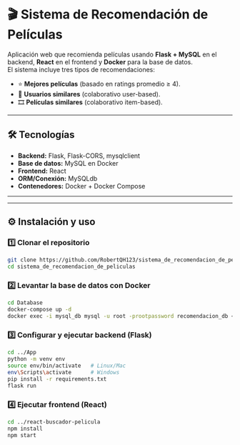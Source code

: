 # 🎬 Sistema de Recomendación de Películas  

Aplicación web que recomienda películas usando **Flask + MySQL** en el backend, **React** en el frontend y **Docker** para la base de datos.  
El sistema incluye tres tipos de recomendaciones:  
- ⭐ **Mejores películas** (basado en ratings promedio ≥ 4).  
- 👥 **Usuarios similares** (colaborativo user-based).  
- 🎞️ **Películas similares** (colaborativo item-based).  

---

## 🛠️ Tecnologías  
- **Backend:** Flask, Flask-CORS, mysqlclient  
- **Base de datos:** MySQL en Docker  
- **Frontend:** React  
- **ORM/Conexión:** MySQLdb  
- **Contenedores:** Docker + Docker Compose  

---

---

## ⚙️ Instalación y uso  

### 1️⃣ Clonar el repositorio  
```bash
git clone https://github.com/RobertQH123/sistema_de_recomendacion_de_peliculas.git
cd sistema_de_recomendacion_de_peliculas
```
### 2️⃣ Levantar la base de datos con Docker
```bash
cd Database
docker-compose up -d
docker exec -i mysql_db mysql -u root -prootpassword recomendacion_db < bddata.sql
```
### 3️⃣ Configurar y ejecutar backend (Flask)
```bash
cd ../App
python -m venv env
source env/bin/activate   # Linux/Mac
env\Scripts\activate      # Windows
pip install -r requirements.txt
flask run
```
### 4️⃣ Ejecutar frontend (React)
```bash
cd ../react-buscador-pelicula
npm install
npm start
```
